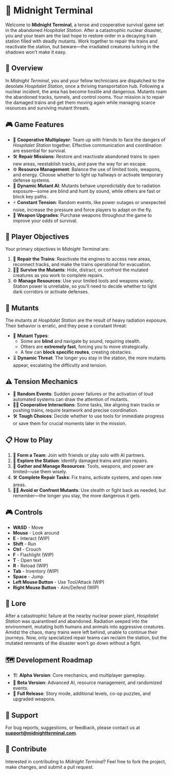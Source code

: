 # 🚂 **Midnight Terminal**

Welcome to **Midnight Terminal**, a tense and cooperative survival game set in the abandoned *Hospitalet Station*. After a catastrophic nuclear disaster, you and your team are the last hope to restore order in a decaying train station filled with deadly mutants. Work together to repair the trains and reactivate the station, but beware—the irradiated creatures lurking in the shadows won't make it easy.

## 📜 **Overview**

In *Midnight Terminal*, you and your fellow technicians are dispatched to the desolate *Hospitalet Station*, once a thriving transportation hub. Following a nuclear incident, the area has become hostile and dangerous. Mutants roam the abandoned tracks, tunnels, and control rooms. Your mission is to repair the damaged trains and get them moving again while managing scarce resources and surviving mutant threats. 

## 🎮 **Game Features**

- 🤝 **Cooperative Multiplayer**: Team up with friends to face the dangers of *Hospitalet Station* together. Effective communication and coordination are essential for survival.
- 🛠️ **Repair Missions**: Restore and reactivate abandoned trains to open new areas, reestablish tracks, and pave the way for an escape.
- ⚙️ **Resource Management**: Balance the use of limited tools, weapons, and energy. Choose whether to light up hallways or activate temporary defense systems.
- 🧟 **Dynamic Mutant AI**: Mutants behave unpredictably due to radiation exposure—some are blind and hunt by sound, while others are fast or block key paths.
- ⚡ **Constant Tension**: Random events, like power outages or unexpected noise, increase the pressure and force players to adapt on the fly.
- 🔫 **Weapon Upgrades**: Purchase weapons throughout the game to improve your odds of survival.

## 🎯 **Player Objectives**

Your primary objectives in *Midnight Terminal* are:

1. 🚂 **Repair the Trains**: Reactivate the engines to access new areas, reconnect tracks, and make the trains operational for evacuation.
2. 🧟‍♂️ **Survive the Mutants**: Hide, distract, or confront the mutated creatures as you work to complete repairs.
3. ⚙️ **Manage Resources**: Use your limited tools and weapons wisely. Station power is unreliable, so you'll need to decide whether to light dark corridors or activate defenses.

## 🧟 **Mutants**

The mutants at *Hospitalet Station* are the result of heavy radiation exposure. Their behavior is erratic, and they pose a constant threat:

- 🧠 **Mutant Types**:
  - Some are **blind** and navigate by sound, requiring stealth.
  - Others are **extremely fast**, forcing you to move strategically.
  - A few can **block specific routes**, creating obstacles.
- ⏳ **Dynamic Threat**: The longer you stay in the station, the more mutants appear, escalating the difficulty and tension.

## ⚠️ **Tension Mechanics**

- 🎲 **Random Events**: Sudden power failures or the activation of loud automated systems can draw the attention of mutants.
- 🤜🤛 **Cooperative Interactions**: Some tasks, like aligning train tracks or pushing trains, require teamwork and precise coordination.
- 🛠️ **Tough Choices**: Decide whether to use tools for immediate progress or save them for crucial moments later in the mission.

## 📋 **How to Play**

1. 👥 **Form a Team**: Join with friends or play solo with AI partners.
2. 🚉 **Explore the Station**: Identify damaged trains and plan repairs.
3. 🧰 **Gather and Manage Resources**: Tools, weapons, and power are limited—use them wisely.
4. 🛠️ **Complete Repair Tasks**: Fix trains, activate systems, and open new areas.
5. 🧟‍♂️ **Avoid or Confront Mutants**: Use stealth or fight back as needed, but remember—the longer you stay, the more dangerous it gets.

## 🎮 **Controls**

- **WASD** - Move
- **Mouse** - Look around
- **E** - Interact (WIP)
- **Shift** - Run
- **Ctrl** - Crouch
- **F** - Flashlight (WIP)
- **T** - Open text
- **R** - Reload (WIP)
- **Tab** - Inventory (WIP)
- **Space** - Jump
- **Left Mouse Button** - Use Tool/Attack (WIP)
- **Right Mouse Button** - Aim/Defend (WIP)

## 📖 **Lore**

After a catastrophic failure at the nearby nuclear power plant, *Hospitalet Station* was quarantined and abandoned. Radiation seeped into the environment, mutating both humans and animals into aggressive creatures. Amidst the chaos, many trains were left behind, unable to continue their journeys. Now, only specialized repair teams can reclaim the station, but the mutated remnants of the disaster won't go down without a fight.

## 🗺️ **Development Roadmap**

- 🏗️ **Alpha Version**: Core mechanics, and multiplayer gameplay.
- 🔧 **Beta Version**: Advanced AI, resource management, and randomized events.
- 🚀 **Full Release**: Story mode, additional levels, co-op puzzles, and upgraded weapons.

## 💬 **Support**

For bug reports, suggestions, or feedback, please contact us at **[support@midnightterminal.com](mailto:support@midnightterminal.com)**.

## 🤝 **Contribute**

Interested in contributing to *Midnight Terminal*? Feel free to fork the project, make changes, and submit a pull request.
